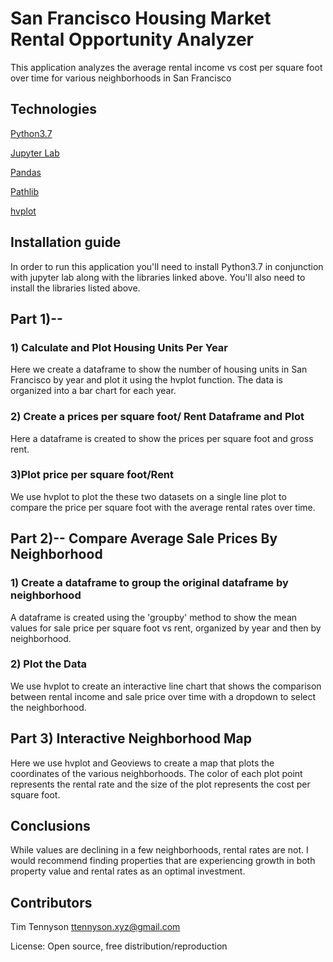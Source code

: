 # San Francisco Housing Market Rental Opportunity Analyzer

This application analyzes the average rental income vs cost per square foot over time for various neighborhoods
in San Francisco

## Technologies
[Python3.7](https://www.python.org/)

[Jupyter Lab](https://jupyter.org/)

[Pandas](https://pandas.pydata.org)

[Pathlib](https://docs.python.org/3/library/pathlib.html) 

[hvplot](https://hvplot.holoviz.org/user_guide/Introduction.html)



## Installation guide
In order to run this application you'll need to install Python3.7 in conjunction with jupyter lab along with the libraries linked above. You'll also need to install the libraries listed above. 

## Part 1)-- 

### 1) Calculate and Plot Housing Units Per Year
Here we create a dataframe to show the number of housing units in San Francisco by year and plot it using the
hvplot function. The data is organized into a bar chart for each year.

### 2) Create a prices per square foot/ Rent Dataframe and Plot
Here a dataframe is created to show the prices per square foot and gross rent.
### 3)Plot price per square foot/Rent
We use hvplot to plot the these two datasets on a single line plot to compare the price per square foot with the average rental rates over time.

## Part 2)-- Compare Average Sale Prices By Neighborhood

### 1) Create a dataframe to group the original dataframe by neighborhood
A dataframe is created using the 'groupby' method to show the mean values for sale price per square foot vs rent, organized by year and then by neighborhood.

### 2) Plot the Data

We use hvplot to create an interactive line chart that shows the comparison between rental income and sale price over time with a dropdown to select the neighborhood.

## Part 3) Interactive Neighborhood Map

Here we use hvplot and Geoviews to create a map that plots the coordinates of the various neighborhoods. The color of each plot point represents the rental rate and the size of the plot represents the cost per square foot.


## Conclusions

While values are declining in a few neighborhoods, rental rates are not. I would recommend finding properties that are experiencing growth in both property value and rental rates as an optimal investment.

## Contributors

Tim Tennyson 
<ttennyson.xyz@gmail.com>

License: Open source, free distribution/reproduction
